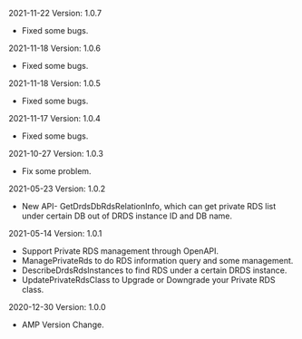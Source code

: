 2021-11-22 Version: 1.0.7
- Fixed some bugs.

2021-11-18 Version: 1.0.6
- Fixed some bugs.

2021-11-18 Version: 1.0.5
- Fixed some bugs.

2021-11-17 Version: 1.0.4
- Fixed some bugs.

2021-10-27 Version: 1.0.3
- Fix some problem.

2021-05-23 Version: 1.0.2
- New API- GetDrdsDbRdsRelationInfo, which can get private RDS list under certain DB out of DRDS instance ID and DB name.

2021-05-14 Version: 1.0.1
- Support Private RDS management through OpenAPI.
- ManagePrivateRds to do RDS information query and some management.
- DescribeDrdsRdsInstances to find RDS under a certain DRDS instance.
- UpdatePrivateRdsClass to Upgrade or Downgrade your Private RDS class.

2020-12-30 Version: 1.0.0
- AMP Version Change.

